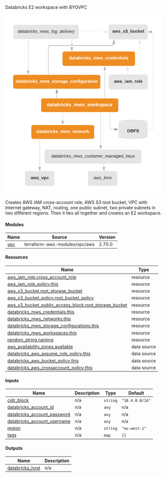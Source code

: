 Databricks E2 workspace with BYOVPC

![preview](./arch.png)

Creates AWS IAM cross-account role, AWS S3 root bucket, VPC with Internet gateway, NAT, routing, one public subnet,
two private subnets in two different regions. Then it ties all together and creates an E2 workspace.

#### Modules

| Name | Source | Version |
|------|--------|---------|
| <a name="module_vpc"></a> [vpc](#module_vpc) | terraform-aws-modules/vpc/aws | 2.70.0 |

#### Resources

| Name | Type |
|------|------|
| [aws_iam_role.cross_account_role](https://registry.terraform.io/providers/hashicorp/aws/latest/docs/resources/iam_role) | resource |
| [aws_iam_role_policy.this](https://registry.terraform.io/providers/hashicorp/aws/latest/docs/resources/iam_role_policy) | resource |
| [aws_s3_bucket.root_storage_bucket](https://registry.terraform.io/providers/hashicorp/aws/latest/docs/resources/s3_bucket) | resource |
| [aws_s3_bucket_policy.root_bucket_policy](https://registry.terraform.io/providers/hashicorp/aws/latest/docs/resources/s3_bucket_policy) | resource |
| [aws_s3_bucket_public_access_block.root_storage_bucket](https://registry.terraform.io/providers/hashicorp/aws/latest/docs/resources/s3_bucket_public_access_block) | resource |
| [databricks_mws_credentials.this](https://registry.terraform.io/providers/databrickslabs/databricks/latest/docs/resources/mws_credentials) | resource |
| [databricks_mws_networks.this](https://registry.terraform.io/providers/databrickslabs/databricks/latest/docs/resources/mws_networks) | resource |
| [databricks_mws_storage_configurations.this](https://registry.terraform.io/providers/databrickslabs/databricks/latest/docs/resources/mws_storage_configurations) | resource |
| [databricks_mws_workspaces.this](https://registry.terraform.io/providers/databrickslabs/databricks/latest/docs/resources/mws_workspaces) | resource |
| [random_string.naming](https://registry.terraform.io/providers/hashicorp/random/latest/docs/resources/string) | resource |
| [aws_availability_zones.available](https://registry.terraform.io/providers/hashicorp/aws/latest/docs/data-sources/availability_zones) | data source |
| [databricks_aws_assume_role_policy.this](https://registry.terraform.io/providers/databrickslabs/databricks/latest/docs/data-sources/aws_assume_role_policy) | data source |
| [databricks_aws_bucket_policy.this](https://registry.terraform.io/providers/databrickslabs/databricks/latest/docs/data-sources/aws_bucket_policy) | data source |
| [databricks_aws_crossaccount_policy.this](https://registry.terraform.io/providers/databrickslabs/databricks/latest/docs/data-sources/aws_crossaccount_policy) | data source |

#### Inputs

| Name | Description | Type | Default |
|------|-------------|------|---------|
| <a name="input_cidr_block"></a> [cidr_block](#input_cidr_block) | n/a | `string` | `"10.4.0.0/16"` |
| <a name="input_databricks_account_id"></a> [databricks_account_id](#input_databricks_account_id) | n/a | `any` | n/a |
| <a name="input_databricks_account_password"></a> [databricks_account_password](#input_databricks_account_password) | n/a | `any` | n/a |
| <a name="input_databricks_account_username"></a> [databricks_account_username](#input_databricks_account_username) | n/a | `any` | n/a |
| <a name="input_region"></a> [region](#input_region) | n/a | `string` | `"eu-west-1"` |
| <a name="input_tags"></a> [tags](#input_tags) | n/a | `map` | `{}` |

#### Outputs

| Name | Description |
|------|-------------|
| <a name="output_databricks_host"></a> [databricks_host](#output_databricks_host) | n/a |
